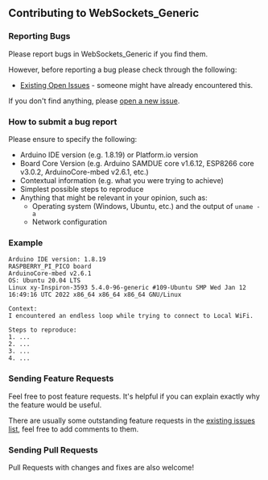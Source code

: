 ## Contributing to WebSockets_Generic

### Reporting Bugs

Please report bugs in WebSockets_Generic if you find them.

However, before reporting a bug please check through the following:

* [Existing Open Issues](https://github.com/khoih-prog/WebSockets_Generic/issues) - someone might have already encountered this.

If you don't find anything, please [open a new issue](https://github.com/khoih-prog/WebSockets_Generic/issues/new).

### How to submit a bug report

Please ensure to specify the following:

* Arduino IDE version (e.g. 1.8.19) or Platform.io version
* Board Core Version (e.g. Arduino SAMDUE core v1.6.12, ESP8266 core v3.0.2, ArduinoCore-mbed v2.6.1, etc.)
* Contextual information (e.g. what you were trying to achieve)
* Simplest possible steps to reproduce
* Anything that might be relevant in your opinion, such as:
  * Operating system (Windows, Ubuntu, etc.) and the output of `uname -a`
  * Network configuration


### Example

```
Arduino IDE version: 1.8.19
RASPBERRY_PI_PICO board
ArduinoCore-mbed v2.6.1
OS: Ubuntu 20.04 LTS
Linux xy-Inspiron-3593 5.4.0-96-generic #109-Ubuntu SMP Wed Jan 12 16:49:16 UTC 2022 x86_64 x86_64 x86_64 GNU/Linux

Context:
I encountered an endless loop while trying to connect to Local WiFi.

Steps to reproduce:
1. ...
2. ...
3. ...
4. ...
```

### Sending Feature Requests

Feel free to post feature requests. It's helpful if you can explain exactly why the feature would be useful.

There are usually some outstanding feature requests in the [existing issues list](https://github.com/khoih-prog/WebSockets_Generic/issues?q=is%3Aopen+is%3Aissue+label%3Aenhancement), feel free to add comments to them.

### Sending Pull Requests

Pull Requests with changes and fixes are also welcome!
